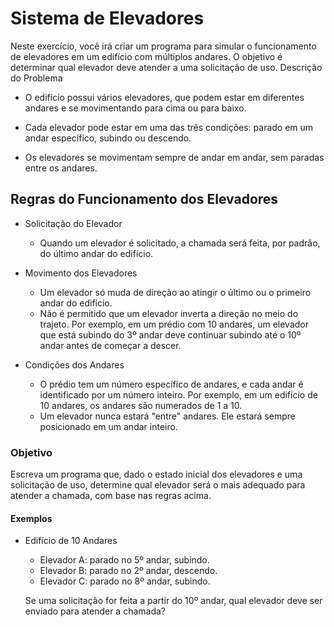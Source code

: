 # Sistema de Elevadores 

Neste exercício, você irá criar um programa para simular o funcionamento de elevadores em um edifício com múltiplos andares. O objetivo é determinar qual elevador deve atender a uma solicitação de uso.
Descrição do Problema

* O edifício possui vários elevadores, que podem estar em diferentes andares e se movimentando para cima ou para baixo.

* Cada elevador pode estar em uma das três condições: parado em um andar específico, subindo ou descendo.

* Os elevadores se movimentam sempre de andar em andar, sem paradas entre os andares.

## Regras do Funcionamento dos Elevadores

* Solicitação do Elevador
    - Quando um elevador é solicitado, a chamada será feita, por padrão, do último andar do edifício.

* Movimento dos Elevadores
    - Um elevador só muda de direção ao atingir o último ou o primeiro andar do edifício.
    - Não é permitido que um elevador inverta a direção no meio do trajeto. Por exemplo, em um prédio com 10 andares, um elevador que está subindo do 3º andar deve continuar subindo até o 10º andar antes de começar a descer.

* Condições dos Andares
    - O prédio tem um número específico de andares, e cada andar é identificado por um número inteiro. Por exemplo, em um edifício de 10 andares, os andares são numerados de 1 a 10.
    - Um elevador nunca estará "entre" andares. Ele estará sempre posicionado em um andar inteiro.

### Objetivo

Escreva um programa que, dado o estado inicial dos elevadores e uma solicitação de uso, determine qual elevador será o mais adequado para atender a chamada, com base nas regras acima.
#### Exemplos

* Edifício de 10 Andares
    - Elevador A: parado no 5º andar, subindo.
    - Elevador B: parado no 2º andar, descendo.
    - Elevador C: parado no 8º andar, subindo.

    Se uma solicitação for feita a partir do 10º andar, qual elevador deve ser enviado para atender a chamada?